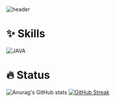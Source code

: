 <!--
**elmellamo/elmellamo** is a ✨ _special_ ✨ repository because its `README.md` (this file) appears on your GitHub profile.

Here are some ideas to get you started:

- 🔭 I’m currently working on ...
- 🌱 I’m currently learning ...
- 👯 I’m looking to collaborate on ...
- 🤔 I’m looking for help with ...
- 💬 Ask me about ...
- 📫 How to reach me: ...
- 😄 Pronouns: ...
- ⚡ Fun fact: ...
-->


![header](https://capsule-render.vercel.app/api?type=waving&color=gradient&customColorList=0,2,2,2,30&height=300&section=header&text=elmellamo's%20Github!&animation=fadeIn&fontSize=60)

# ✨ Skills
![JAVA](https://img.shields.io/badge/-JAVA-DC953A?style=flat-square)

# 🔥 Status
![Anurag's GitHub stats](https://github-readme-stats.vercel.app/api?username=elmellamo&count_private=true&show_icons=true&include_all_commits=true)
[![GitHub Streak](https://streak-stats.demolab.com?user=elmellamo&theme=transparent&date_format=M%20j%5B%2C%20Y%5D)](https://git.io/streak-stats)

